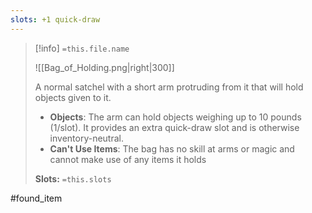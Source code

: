 ```yaml
---
slots: +1 quick-draw
---
```

> [!info]  `=this.file.name`
> 
>![[Bag_of_Holding.png|right|300]]
> 
> A normal satchel with a short arm protruding from it that will hold objects given to it. 
> - **Objects**: The arm can hold objects weighing up to 10 pounds (1/slot). It provides an extra quick-draw slot and is otherwise inventory-neutral.
> - **Can't Use Items**: The bag has no skill at arms or magic and cannot make use of any items it holds
> 
> **Slots:** `=this.slots`

#found_item









